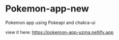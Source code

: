 # Pokemon-app-new
Pokemon app using Pokeapi and chakra-ui


view it here: https://pokemon-app-uzma.netlify.app
